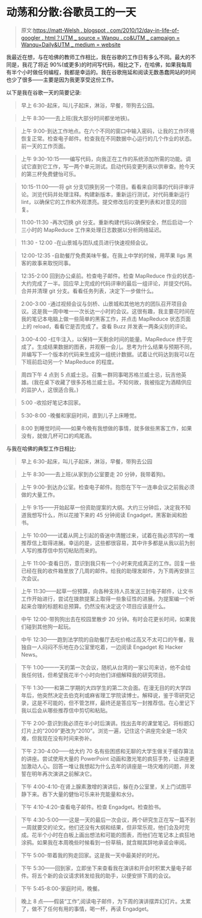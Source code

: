# 动荡和分散:谷歌员工的一天

> 原文:[https://matt-Welsh . blogspot . com/2010/12/day-in-life-of-googler . html？UTM _ source = Wanqu . co&UTM _ campaign = Wanqu+Daily&UTM _ medium = website](https://matt-welsh.blogspot.com/2010/12/day-in-life-of-googler.html?utm_source=wanqu.co&utm_campaign=Wanqu+Daily&utm_medium=website)

我最近在想，与在哈佛的教师工作相比，我在谷歌的工作日有多么不同。最大的不同是，我花了将近 90%(或更多)的时间写代码，相比之下，在哈佛，如果我每周有半个小时做任何编程，我都是幸运的。我在谷歌拖延和阅读无数愚蠢网站的时间也少了很多——主要是因为我更享受这份工作。

以下是我在谷歌一天的简要记录:

> 早上 6:30-起床，叫儿子起床，淋浴，早餐，带狗去公园。

> 上午 8:30——去上班(我大部分时间都坐地铁)。

> 上午 9:00-到达工作地点。在六个不同的窗口中输入密码，让我的工作环境恢复正常。检查电子邮件。检查我在不同数据中心运行的几个作业的状态。前一天的工作页面。

> 上午 9:30-10:15——编写代码，向我正在工作的系统添加所需的功能。调试它直到它工作，写一两个单元测试。启动代码变更列表以供审查。抢今天的第三杯免费健怡可乐。

> 10:15-11:00——将 git 分支切换到另一个项目。看看来自同事的代码评审评论。浏览代码并处理注释。构建新版本，重新运行测试，对代码重新运行 lint，以确保它的工作和外观漂亮。提交修改后的变更列表和对意见的回复。

> 11:00-11:30 -再次切换 git 分支。重新构建代码以确保安全，然后启动一个三小时的 MapReduce 工作来处理日志数据以分析网络延迟。

> 11:30 - 12:00 -在山景城与团队成员进行快速视频会议。

> 12:00-12:35 -自助餐厅免费美味午餐。在我上中学的时候，用苹果 IIgs 黑客的故事来取悦同事。

> 12:35-2:00 回到办公桌前。检查电子邮件。检查 MapReduce 作业的状态-大约完成了一半。回应早上完成的代码评审的最后一组评论，并提交代码。合并并清理 git 分支。看看任务列表，决定下一步做什么。

> 2:00-3:00 -通过视频会议与剑桥、山景城和其他地方的团队召开项目会议。这是我一周中唯一一次长达一小时的会议。这很有趣，我主要花时间在我的笔记本电脑上做一些简单的黑客工作，并点击 MapReduce 状态页面上的 reload，看看它是否完成了。查看 Buzz 并发表一两条尖刻的评论。

> 3:00-4:00 -红牛注入，以保持一天剩余时间的能量。MapReduce 终于完成了。生成结果数据的图表，并观察一会儿。思考为什么结果与预期不同，并编写下一个版本的代码来生成另一组统计数据。试着让代码达到我可以在下班前启动另一个 MapReduce 的程度。

> 周四下午 4 点到 5 点威士忌。召集一群同事喝苏格兰威士忌，玩吉他英雄。(我在桌下收藏了很多苏格兰威士忌。不知何故，我被指定为酒精供应的监护人，这很适合我。)

> 5:00 -收拾好笔记本回家。

> 5:30-8:00 -晚餐和家庭时间，直到儿子上床睡觉。

> 8:00 到睡觉时间——如果今晚有我想做的事情，就多做些黑客工作，如果没有，就做几杯可口的鸡尾酒。

与我在哈佛的典型工作日相比:

> 早上 6:30-起床，叫儿子起床，淋浴，早餐，带狗去公园

> 上午 8:30——去上班(从家到办公室要走 20 分钟，我带着狗)。

> 上午 9:00-到达办公室。检查电子邮件。抱怨在下午一连串会议之前我必须做的大量工作。

> 上午 9:15——开始起草一份资助提案的大纲。大约三分钟后，决定我不知道我想写什么，所以花接下来的 45 分钟阅读 Engadget，黑客新闻和脸书。

> 上午 10:00——试着从网上引起的昏迷中清醒过来，试着在我必须写的一堆推荐信上取得进展。幸运的是，这些都很容易，其中许多都是从我以前为别人写的推荐信中剪切粘贴而来的。

> 上午 11:00-查看日历，意识到我只有一个小时来完成真正的工作。回复一些已经在我的收件箱里放了几周的邮件。给我的助理发邮件，为下周再安排三次会议。

> 上午 11:30——起草一份预算，向各种支持人员发送三封电子邮件，让文书工作开始进行，尝试在拨款提案上取得一些象征性的进展。为提案编一个听起来合理的标题和总预算。仍然没有决定这个项目应该是什么。

> 中午 12:00-带狗狗出去在校园里散步 20 分钟。有时会花更长时间，如果我们碰到其他狗一起玩。

> 中午 12:30——跑到法学院的自助餐厅去吃价格过高又不太可口的午餐，我独自一人闷闷不乐地在办公室里吃着，一边阅读 Engadget 和 Hacker News。

> 下午 1:00——一天的第一次会议，随机从台湾的一家公司来访，他不会给我任何钱，但希望我花半个小时向他们详细解释我的研究项目。

> 下午 1:30——和第二学期的大四学生的第二次会面。在漫无目的的大学四年后，他突然决定去伯克利或麻省理工学院读博士。解释说，鉴于零研究记录，这是不可能的，但不管怎样，最终还是答应写一封推荐信。在心里记下我以后会从哪些推荐信中剪切和粘贴。

> 下午 2:00-意识到我必须在半小时后演讲。找出去年的课堂笔记。将标题幻灯片上的“2009”更改为“2010”。浏览一遍，记住这个讲座完全是一场灾难，但我现在没有时间来弥补。

> 下午 2:30-4:00——给大约 70 名有些困惑和无聊的大学生做关于缓存算法的讲座。尝试使用大量的 PowerPoint 动画和激光笔的疯狂手势，让讲座更加激动人心。回答一堆让我想起为什么去年的讲座是一场灾难的问题，并发誓在明年再次演讲之前解决它。

> 下午 4:00-4:10-在肾上腺素激增的演讲后，躲在办公室里，关上门试图平静下来。吞下大量的健怡可乐来补充能量和水分。

> 下午 4:10-4:20-查看电子邮件。检查 Engadget。检查脸书。

> 下午 4:30-5:00——这是一天的最后一次会议，两个研究生正在写一篇不到一周就要交的论文。他们还没有大纲和结果，但非常乐观，他们会及时完成。花半个小时在白板上画出想法和可能的图表，而他们在笔记本上疯狂地涂鸦。如果我在本周晚些时候看到一份草稿，就含糊其辞地承诺会审阅。

> 下午 5:00-带着我的狗走回家。这是我一天中最美好的时光。

> 下午 5:30——回到家，立即坐下来查看我在演讲和开会时积累大量电子邮件。将五个新的会议请求转发给我的助手，以便安排下周的会议。

> 下午 5:45-8:00-家庭时间，晚餐。

> 晚上 8 点——假装“工作”,阅读电子邮件，为下周的演讲摆弄幻灯片。太累了，做不了任何有用的事情，喝一杯，再读 Engadget。